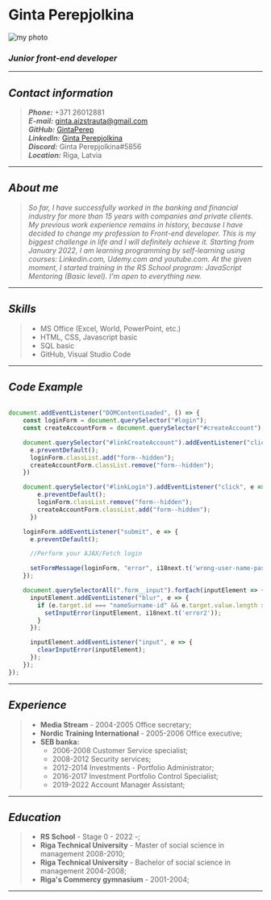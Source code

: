 # __Ginta Perepjolkina__

![my photo](https://i.im.ge/2022/09/13/1QpOa8.my-photo.th.jpg) 

### __*Junior front-end developer*__
---

## __*Contact information*__
> _**Phone:**_ +371 26012881 <br>
> _**E-mail:**_ ginta.aizstrauta@gmail.com <br>
> _**GitHub:**_ [GintaPerep](https://github.com/GintaPerep) <br>
> _**LinkedIn:**_ [Ginta Perepjolkina](linkedin.com/in/ginta-perepjolkina-0aa88a16) <br>
> _**Discord:**_ Ginta Perepjolkina#5856 <br>
> _**Location:**_ Riga, Latvia <br>

---

## __*About me*__
> *So far, I have successfully worked in the banking and financial industry for more than 15 years with companies and private clients. My previous work experience remains in history, because I have decided to change my profession to Front-end developer. This is my biggest challenge in life and I will definitely achieve it. Starting from January 2022, I am learning programming by self-learning using courses: Linkedin.com, Udemy.com and youtube.com. At the given moment, I started training in the RS School program: JavaScript Mentoring (Basic level). I'm open to everything new.*


---

## __*Skills*__
> - MS Office (Excel, World, PowerPoint, etc.) <br>
> - HTML, CSS, Javascript basic <br>
> - SQL basic <br>
> - GitHub, Visual Studio Code <br>


---

## __*Code Example*__
```javascript
 
document.addEventListener("DOMContentLoaded", () => {
    const loginForm = document.querySelector("#login");
    const createAccountForm = document.querySelector("#createAccount");

    document.querySelector("#linkCreateAccount").addEventListener("click", e => {
      e.preventDefault();
      loginForm.classList.add("form--hidden");
      createAccountForm.classList.remove("form--hidden");  
    })

    document.querySelector("#linkLogin").addEventListener("click", e => {
        e.preventDefault();
        loginForm.classList.remove("form--hidden");
        createAccountForm.classList.add("form--hidden");  
      })

    loginForm.addEventListener("submit", e => {
      e.preventDefault();

      //Perform your AJAX/Fetch login

      setFormMessage(loginForm, "error", i18next.t('wrong-user-name-pass'));
    });

    document.querySelectorAll(".form__input").forEach(inputElement => {
      inputElement.addEventListener("blur", e => {
        if (e.target.id === "nameSurname-id" && e.target.value.length > 0 && e.target.value.length < 10) {
          setInputError(inputElement, i18next.t('error2'));
        }
      });

      inputElement.addEventListener("input", e => {
        clearInputError(inputElement);
      });
    });
});
```


---

## __*Experience*__
> * **Media Stream** - 2004-2005 Office secretary; <br>
> * **Nordic Training International** - 2005-2006 Office executive; <br>
> * **SEB banka:** 
>     * 2006-2008 Customer Service specialist; <br>
>     * 2008-2012 Security services; <br>
>     * 2012-2014 Investments - Portfolio Administrator; <br>
>     * 2016-2017 Investment Portfolio Control Specialist; <br>
>     * 2019-2022 Account Manager Assistant; <br> 


---

## __*Education*__
> * **RS School** - Stage 0 - 2022 -; <br>
> * **Riga Technical University** - Master of social science in management 2008-2010; <br>
> * **Riga Technical University** - Bachelor of social science in management 2004-2008; <br>
> * **Riga's Commercy gymnasium** - 2001-2004; <br>


---

